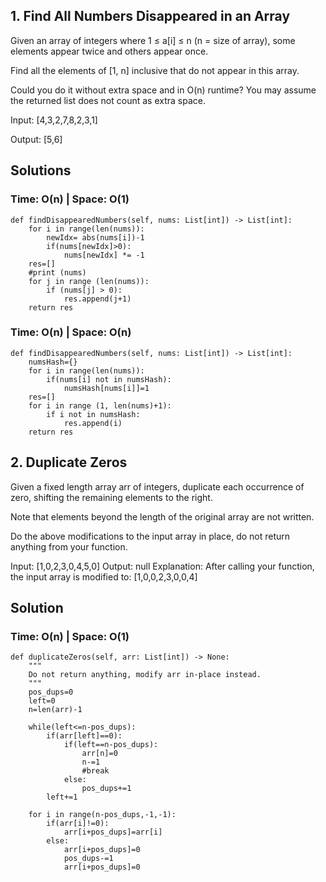 ## 1. Find All Numbers Disappeared in an Array

Given an array of integers where 1 ≤ a[i] ≤ n (n = size of array), some elements appear twice and others appear once.

Find all the elements of [1, n] inclusive that do not appear in this array.

Could you do it without extra space and in O(n) runtime? You may assume the returned list does not count as extra space.

Input:
[4,3,2,7,8,2,3,1]

Output:
[5,6]

## Solutions

### Time: O(n) | Space: O(1)

    def findDisappearedNumbers(self, nums: List[int]) -> List[int]:
        for i in range(len(nums)):
            newIdx= abs(nums[i])-1
            if(nums[newIdx]>0):
                nums[newIdx] *= -1
        res=[]
        #print (nums)
        for j in range (len(nums)):
            if (nums[j] > 0):
                res.append(j+1)
        return res

### Time: O(n) | Space: O(n)

    def findDisappearedNumbers(self, nums: List[int]) -> List[int]:
        numsHash={}
        for i in range(len(nums)):
            if(nums[i] not in numsHash):
                numsHash[nums[i]]=1
        res=[]
        for i in range (1, len(nums)+1):
            if i not in numsHash:
                res.append(i)
        return res
 
## 2. Duplicate Zeros

Given a fixed length array arr of integers, duplicate each occurrence of zero, shifting the remaining elements to the right.

Note that elements beyond the length of the original array are not written.

Do the above modifications to the input array in place, do not return anything from your function.

Input: [1,0,2,3,0,4,5,0]
Output: null
Explanation: After calling your function, the input array is modified to: [1,0,0,2,3,0,0,4]

## Solution

### Time: O(n) | Space: O(1)

    def duplicateZeros(self, arr: List[int]) -> None:
        """
        Do not return anything, modify arr in-place instead.
        """
        pos_dups=0
        left=0
        n=len(arr)-1
        
        while(left<=n-pos_dups):
            if(arr[left]==0):
                if(left==n-pos_dups):
                    arr[n]=0
                    n-=1
                    #break
                else:
                    pos_dups+=1
            left+=1
            
        for i in range(n-pos_dups,-1,-1):
            if(arr[i]!=0):
                arr[i+pos_dups]=arr[i]
            else:
                arr[i+pos_dups]=0
                pos_dups-=1
                arr[i+pos_dups]=0


